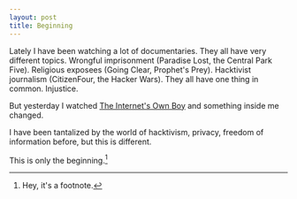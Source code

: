 ```yaml
---
layout: post
title: Beginning
---
```


Lately I have been watching a lot of documentaries. They all have very different topics. Wrongful imprisonment (Paradise Lost, the Central Park Five). Religious exposees (Going Clear, Prophet's Prey). Hacktivist journalism (CitizenFour, the Hacker Wars). They all have one thing in common. Injustice.

But yesterday I watched [The Internet's Own Boy](https://www.youtube.com/watch?v=vXr-2hwTk58) and something inside me changed.

I have been tantalized by the world of hacktivism, privacy, freedom of information before, but this is different.

This is only the beginning.[^1]

[^1]: Hey, it's a footnote.
